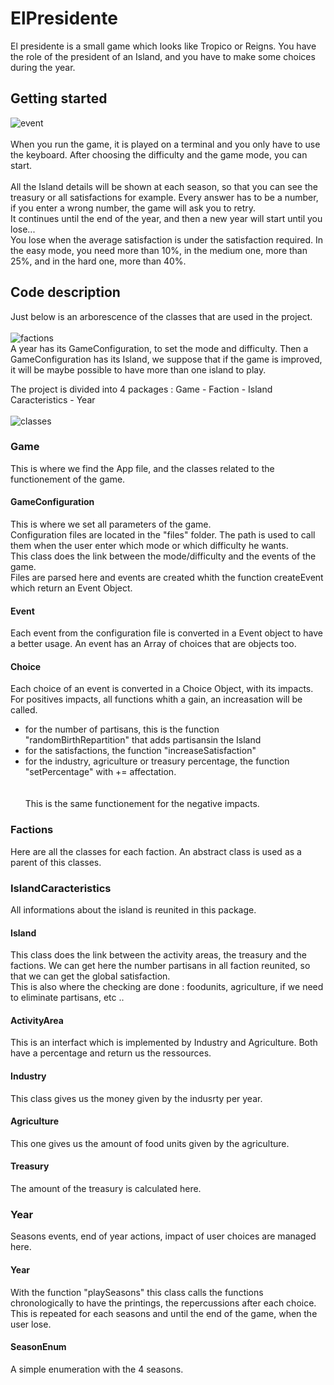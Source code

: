 # ElPresidente

El presidente is a small game which looks like Tropico or Reigns. You have the role of the president of an Island, and you have to make some choices during the year.

## Getting started 

![event](https://user-images.githubusercontent.com/63605419/110221207-2b02d980-7ecb-11eb-9d85-22bc1f0f84db.jpg)    </br></br>
When you run the game, it is played on a terminal and you only have to use the keyboard. After choosing the difficulty and the game mode, you can start.</br></br> 
All the Island details will be shown at each season, so that you can see the treasury or all satisfactions for example. Every answer has to be a number, if you enter a wrong number, the game will ask you to retry.    
It continues until the end of the year, and then a new year will start until you lose...    
You lose when the average satisfaction is under the satisfaction required. In the easy mode, you need more than 10%, in the medium one, more than 25%, and in the hard one, more than 40%. 

## Code description 
Just below is an arborescence of the classes that are used in the project.</br></br>
![factions](https://user-images.githubusercontent.com/63605419/110224774-d79a8680-7ede-11eb-9e51-f273ebca6236.png)  
A year has its GameConfiguration, to set the mode and difficulty. Then a GameConfiguration has its Island, we suppose that if the game is improved, it will be maybe possible to have more than one island to play.  

The project is divided into 4 packages : Game - Faction - Island Caracteristics - Year  </br></br>
![classes](https://user-images.githubusercontent.com/63605419/110224092-f39b2980-7ed8-11eb-80c8-fe0e7d579ab2.jpg)


### Game 

This is where we find the App file, and the classes related to the functionement of the game.

#### GameConfiguration
This is where we set all parameters of the game.  
Configuration files are located in the "files" folder. The path is used to call them when the user enter which mode or which difficulty he wants.  
This class does the link between the mode/difficulty and the events of the game.    
Files are parsed here and events are created whith the function createEvent which return an Event Object.
#### Event 
Each event from the configuration file is converted in a Event object to have a better usage. An event has an Array of choices that are objects too.
#### Choice
Each choice of an event is converted in a Choice Object, with its impacts. For positives impacts, all functions whith a gain, an increasation will be called.  
- for the number of partisans, this is the function "randomBirthRepartition" that adds partisansin the Island   
- for the satisfactions, the function "increaseSatisfaction"  
- for the industry, agriculture or treasury percentage, the function "setPercentage" with += affectation.  
</br></br>This is the same functionement for the negative impacts.


### Factions

Here are all the classes for each faction. An abstract class is used as a parent of this classes.

### IslandCaracteristics

All informations about the island is reunited in this package.

#### Island
This class does the link between the activity areas, the treasury and the factions. We can get here the number partisans in all faction reunited, so that we can get the global satisfaction.  
This is also where the checking are done : foodunits, agriculture, if we need to eliminate partisans, etc ..

#### ActivityArea 
This is an interfact which is implemented by Industry and Agriculture. Both have a percentage and return us the ressources.

#### Industry 
 
 This class gives us the money given by the indusrty per year.
 
#### Agriculture 

This one gives us the amount of food units given by the agriculture.

#### Treasury

The amount of the treasury is calculated here.

### Year

Seasons events, end of year actions, impact of user choices are managed here. 

#### Year 

With the function "playSeasons" this class calls the functions chronologically to have the printings, the repercussions after each choice. This is repeated for each seasons and until the end of the game, when the user lose.

#### SeasonEnum
A simple enumeration with the 4 seasons. 
